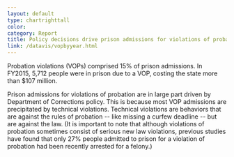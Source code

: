 ```yaml
---
layout: default
type: chartrighttall
color:
category: Report
title: Policy decisions drive prison admissions for violations of probation, which cost more than $100 million a year.
link: /datavis/vopbyyear.html
---
```

Probation violations (VOPs) comprised 15% of prison admissions.
In FY2015, 5,712 people were in prison due to a VOP,
 costing the state more than $107 million.

Prison admissions for violations of probation are in large part driven
by Department of Corrections policy. This is because most
VOP admissions are precipitated by technical violations. Technical violations
are behaviors that are against the rules of probation -- like missing a
curfew deadline -- but are against the law. (It is important to note that
although violations of probation sometimes consist of serious new law violations,
previous studies have found that only 27% people admitted to prison for a
violation of probation had been recently arrested for a felony.)